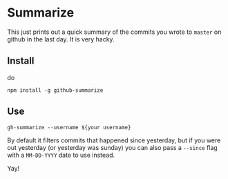 # Summarize

This just prints out a quick summary of the commits you wrote to `master`
on github in the last day. It is very hacky.

## Install

do

```
npm install -g github-summarize
```

## Use

```
gh-summarize --username ${your username}
```

By default it filters commits that happened since yesterday, but if you
were out yesterday (or yesterday was sunday) you can also pass a `--since`
flag with a `MM-DD-YYYY` date to use instead.

Yay!

